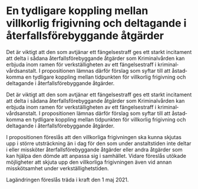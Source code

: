 # En tydligare koppling mellan villkorlig frigivning och deltagande i återfalls­före­byggande åtgärder

Det är viktigt att den som avtjänar ett fängelse­straff ges ett starkt incita­ment att delta i sådana återfalls­före­byggande åtgärder som Kriminal­vården kan erbjuda inom ramen för verk­ställig­heten av ett fängelse­straff i kriminal­vårds­anstalt. I proposi­tionen lämnas därför förslag som syftar till att åstad­komma en tydligare kopp­ling mellan tid­punkten för vill­korlig frigivning och deltagande i återfalls­före­byggande åtgärder.

Det är viktigt att den som avtjänar ett fängelse­straff ges ett starkt incita­ment att delta i sådana återfalls­före­byggande åtgärder som Kriminal­vården kan erbjuda inom ramen för verk­ställig­heten av ett fängelse­straff i kriminal­vårds­anstalt. I proposi­tionen lämnas därför förslag som syftar till att åstad­komma en tydligare kopp­ling mellan tid­punkten för vill­korlig frigivning och deltagande i återfalls­före­byggande åtgärder.

I propositionen föreslås att den villkorliga frigiv­ningen ska kunna skjutas upp i större utsträck­ning än i dag för den som under anstalts­tiden inte deltar i eller missköter återfalls­före­byggande åtgärder eller andra åtgärder som kan hjälpa den dömde att anpassa sig i samhället. Vidare föreslås utökade möjlig­heter att skjuta upp den vill­korliga frigiv­ningen även vid annan missköt­samhet under verk­ställig­hets­tiden.

Lagändringen föreslås träda i kraft den 1 maj 2021.
